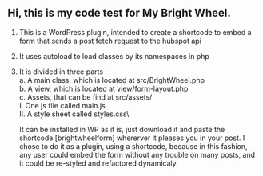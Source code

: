 ## Hi, this is my code test for My Bright Wheel.

1. This is a WordPress plugin, intended to create a shortcode to embed a form that sends a post fetch request to the hubspot api

2. It uses autoload to load classes by its namespaces in php

3. It is divided in three parts\
   a. A main class, which is located at src/BrightWheel.php\
   b. A view, which is located at view/form-layout.php\
   c. Assets, that can be find at src/assets/\
   I. One js file called main.js\
   II. A style sheet called styles.css\

   It can be installed in WP as it is, just download it and paste the shortcode [brightwheelform] whererver it pleases you in your post.
   I chose to do it as a plugin, using a shortcode, because in this fashion, any user could embed the form without any trouble on many posts, and it could be re-styled and refactored dynamicaly.
